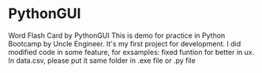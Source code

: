# PythonGUI
Word Flash Card by PythonGUI
This is demo for practice in Python Bootcamp by Uncle Engineer. 
It's my first project for development.
I did modified code in some feature, for exsamples: fixed funtion for better in ux.
In data.csv, please put it same folder in .exe file or .py file
